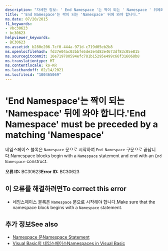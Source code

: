 ```yaml
---
description: "자세한 정보: ' End Namespace '는 짝이 되는 ' Namespace ' 뒤에와 야 합니다."
title: "'End Namespace'는 짝이 되는 'Namespace' 뒤에 와야 합니다."
ms.date: 07/20/2015
f1_keywords:
- vbc30623
- bc30623
helpviewer_keywords:
- BC30623
ms.assetid: b280e206-7cf0-444a-971d-c719d05eb2b8
ms.openlocfilehash: fd37e04ac03bbfe5de3e4d83e4673df83c05e815
ms.sourcegitcommit: 10e719780594efc781b15295e499c66f316068b8
ms.translationtype: MT
ms.contentlocale: ko-KR
ms.lasthandoff: 02/14/2021
ms.locfileid: "100465069"
---
```

# <a name="end-namespace-must-be-preceded-by-a-matching-namespace"></a><span data-ttu-id="a3c10-103">'End Namespace'는 짝이 되는 'Namespace' 뒤에 와야 합니다.</span><span class="sxs-lookup"><span data-stu-id="a3c10-103">'End Namespace' must be preceded by a matching 'Namespace'</span></span>

<span data-ttu-id="a3c10-104">네임스페이스 블록은 `Namespace` 문으로 시작하여 `End Namespace` 구문으로 끝납니다.</span><span class="sxs-lookup"><span data-stu-id="a3c10-104">Namespace blocks begin with a `Namespace` statement and end with an `End Namespace` construct.</span></span>  
  
 <span data-ttu-id="a3c10-105">**오류 ID:** BC30623</span><span class="sxs-lookup"><span data-stu-id="a3c10-105">**Error ID:** BC30623</span></span>  
  
## <a name="to-correct-this-error"></a><span data-ttu-id="a3c10-106">이 오류를 해결하려면</span><span class="sxs-lookup"><span data-stu-id="a3c10-106">To correct this error</span></span>  
  
- <span data-ttu-id="a3c10-107">네임스페이스 블록은 `Namespace` 문으로 시작해야 합니다.</span><span class="sxs-lookup"><span data-stu-id="a3c10-107">Make sure that the namespace block begins with a `Namespace` statement.</span></span>  
  
## <a name="see-also"></a><span data-ttu-id="a3c10-108">추가 정보</span><span class="sxs-lookup"><span data-stu-id="a3c10-108">See also</span></span>

- [<span data-ttu-id="a3c10-109">Namespace 문</span><span class="sxs-lookup"><span data-stu-id="a3c10-109">Namespace Statement</span></span>](../language-reference/statements/namespace-statement.md)
- [<span data-ttu-id="a3c10-110">Visual Basic의 네임스페이스</span><span class="sxs-lookup"><span data-stu-id="a3c10-110">Namespaces in Visual Basic</span></span>](../programming-guide/program-structure/namespaces.md)
